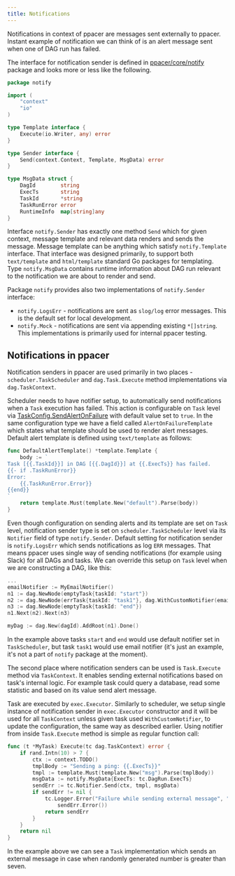```yaml
---
title: Notifications
---
```


Notifications in context of ppacer are messages sent externally to ppacer.
Instant example of notification we can think of is an alert message sent when
one of DAG run has failed.

The interface for notification sender is defined in
[ppacer/core/notify](https://pkg.go.dev/github.com/ppacer/core/notify) package
and looks more or less like the following.


```go
package notify

import (
    "context"
    "io"
)

type Template interface {
    Execute(io.Writer, any) error
}

type Sender interface {
    Send(context.Context, Template, MsgData) error
}

type MsgData struct {
    DagId        string
    ExecTs       string
    TaskId       *string
    TaskRunError error
    RuntimeInfo  map[string]any
}
```

Interface `notify.Sender` has exactly one method `Send` which for given
context, message template and relevant data renders and sends the message.
Message template can be anything which satisfy `notify.Template` interface.
That interface was designed primarily, to support both `text/template`
and `html/template` standard Go packages for templating. Type `notify.MsgData`
contains runtime information about DAG run relevant to the notification we are
about to render and send.

Package `notify` provides also two implementations of `notify.Sender`
interface:

* `notify.LogsErr` - notifications are sent as `slog/log` error messages. This
  is the default set for local development.
* `notify.Mock` - notifications are sent via appending existing `*[]string`.
  This implementations is primarily used for internal ppacer testing.


## Notifications in ppacer

Notification senders in ppacer are used primarily in two places -
`scheduler.TaskScheduler` and `dag.Task.Execute` method implementations via
`dag.TaskContext`.

Scheduler needs to have notifier setup, to automatically send notifications
when a `Task` execution has failed. This action is configurable on `Task` level
via
[TaskConfig.SendAlertOnFailure](https://pkg.go.dev/github.com/ppacer/core/dag#TaskConfig)
with default value set to `true`. In the same configuration type we have a
field called `AlertOnFailureTemplate` which states what template should be used
to render alert messages. Default alert template is defined using
`text/template` as follows:

```go
func DefaultAlertTemplate() *template.Template {
    body := `
Task [{{.TaskId}}] in DAG [{{.DagId}}] at {{.ExecTs}} has failed.
{{- if .TaskRunError}}
Error:
    {{.TaskRunError.Error}}
{{end}}
`
    return template.Must(template.New("default").Parse(body))
}
```

Even though configuration on sending alerts and its template are set on `Task`
level, notification sender type is set on `scheduler.TaskScheduler` level via
its `Notifier` field of type `notify.Sender`. Default setting for notification
sender is `notify.LogsErr` which sends notifications as log `ERR` messages.
That means ppacer uses single way of sending notifications (for example using
Slack) for all DAGs and tasks. We can override this setup on `Task` level when
we are constructing a DAG, like this:

```go
...
emailNotifier := MyEmailNotifier()
n1 := dag.NewNode(emptyTask{taskId: "start"})
n2 := dag.NewNode(errTask{taskId: "task1"}, dag.WithCustomNotifier(emailNotifier))
n3 := dag.NewNode(emptyTask{taskId: "end"})
n1.Next(n2).Next(n3)

myDag := dag.New(dagId).AddRoot(n1).Done()
```

In the example above tasks `start` and `end` would use default notifier set in
`TaskScheduler`, but task `task1` would use email notifier (it's just an
example, it's not a part of `notify` package at the moment).


The second place where notification senders can be used is `Task.Execute`
method via `TaskContext`. It enables sending external notifications based on
task's internal logic. For example task could query a database, read some
statistic and based on its value send alert message.

Task are executed by `exec.Executor`. Similarly to scheduler, we setup single
instance of notification sender in `exec.Executor` constructor and it will be
used for all `TaskContext` unless given task used `WithCustomNotifier`, to
update the configuration, the same way as described earlier. Using notifier
from inside `Task.Execute` method is simple as regular function call:

```go
func (t *MyTask) Execute(tc dag.TaskContext) error {
    if rand.Intn(10) > 7 {
        ctx := context.TODO()
        tmplBody := "Sending a ping: {{.ExecTs}}"
        tmpl := template.Must(template.New("msg").Parse(tmplBody))
        msgData := notify.MsgData{ExecTs: tc.DagRun.ExecTs}
        sendErr := tc.Notifier.Send(ctx, tmpl, msgData)
        if sendErr != nil {
            tc.Logger.Error("Failure while sending external message", "err",
                sendErr.Error())
            return sendErr
        }
    }
    return nil
}

```

In the example above we can see a `Task` implementation which sends an external
message in case when randomly generated number is greater than seven.
